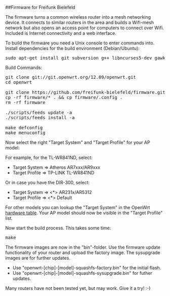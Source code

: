 ##Firmware for Freifunk Bielefeld

The firmware turns a common wireless router into a mesh networking device.
It connects to similar routers in the area and builds a Wifi-mesh network
but also opens an access point for computers to connect over Wifi.
Included is Internet connectivity and a web interface.

To build the firmware you need a Unix console to enter commands into.
Install dependencies for the build environment (Debian/Ubuntu):

<pre>
sudo apt-get install git subversion g++ libncurses5-dev gawk zlib1g-dev build-essential
</pre>

Build Commands:

<pre>
git clone git://git.openwrt.org/12.09/openwrt.git
cd openwrt

git clone https://github.com/freifunk-bielefeld/firmware.git
cp -rf firmware/* . && cp firmware/.config .
rm -rf firmware

./scripts/feeds update -a
./scripts/feeds install -a

make defconfig
make menuconfig
</pre>

Now select the right "Target System" and "Target Profile" for your AP model:

For example, for the TL-WR841ND, select:
* Target System => Atheros AR7xxx/AR9xxx
* Target Profile => TP-LINK TL-WR841ND

Or in case you have the DIR-300, select:
* Target System => <*> AR231x/AR5312
* Target Profile => <*> Default

For other models you can lookup the "Target System" in the OpenWrt
[hardware table](http://wiki.openwrt.org/toh/start). Your AP model
should now be visible in the "Target Profile" list.

Now start the build process. This takes some time:

<pre>
make
</pre>

The firmware images are now in the "bin"-folder. Use the firmware update
functionality of your router and upload the factory image. The sysupgrade
images are for further updates.

* Use "openwrt-[chip]-[model]-squashfs-factory.bin" for the initial flash.
* Use "openwrt-[chip]-[model]-squashfs-sysupgrade.bin" for futher updates.

Many routers have not been tested yet, but may work.
Give it a try! :-)
